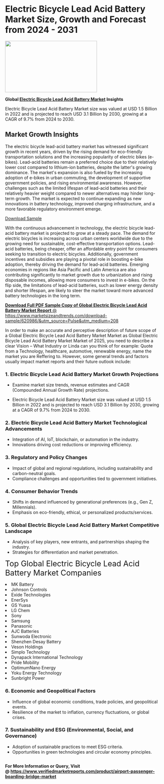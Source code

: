 <H1>Electric Bicycle Lead Acid Battery Market Size, Growth and Forecast from 2024 - 2031</H1><img class="aligncenter size-medium wp-image-584254" src="https://thirdeyenews.in/wp-content/uploads/2024/09/Global-Market-Research-300x168.jpeg" alt="" width="300" height="168" /><p><strong>Global&nbsp;<a href="https://www.marketsizeandtrends.com/download-sample/620986/&amp;utm_source=Pulse&amp;utm_medium=208">Electric Bicycle Lead Acid Battery Market</a> Insights</strong></p><p>Electric Bicycle Lead Acid Battery Market size was valued at USD 1.5 Billion in 2022 and is projected to reach USD 3.1 Billion by 2030, growing at a CAGR of 9.7% from 2024 to 2030.</p><p><h2>Market Growth Insights</h2> <p>The electric bicycle lead-acid battery market has witnessed significant growth in recent years, driven by the rising demand for eco-friendly transportation solutions and the increasing popularity of electric bikes (e-bikes). Lead-acid batteries remain a preferred choice due to their relatively lower cost compared to lithium-ion batteries, despite the latter's growing dominance. The market's expansion is also fueled by the increasing adoption of e-bikes in urban commuting, the development of supportive government policies, and rising environmental awareness. However, challenges such as the limited lifespan of lead-acid batteries and their relatively heavier weight compared to newer alternatives may hinder long-term growth. The market is expected to continue expanding as new innovations in battery technology, improved charging infrastructure, and a more favorable regulatory environment emerge.</p> <p><a href="#">Download Sample</a></p> <p>With the continuous advancement in technology, the electric bicycle lead-acid battery market is projected to grow at a steady pace. The demand for electric bicycles is increasing across urban centers worldwide due to the growing need for sustainable, cost-effective transportation options. Lead-acid batteries, being cheaper, offer an affordable entry point for consumers seeking to transition to electric bicycles. Additionally, government incentives and subsidies are playing a pivotal role in boosting e-bike adoption, thereby driving the demand for lead-acid batteries. Emerging economies in regions like Asia Pacific and Latin America are also contributing significantly to market growth due to urbanization and rising disposable incomes, allowing more consumers to invest in e-bikes. On the flip side, the limitations of lead-acid batteries, such as lower energy density and shorter lifespan, are likely to steer the market toward more advanced battery technologies in the long term.</p> <p><a href="#"></p><p><span class=""><strong>Download Full PDF Sample Copy of Global Electric Bicycle Lead Acid Battery Market Report</strong> @ <a href="https://www.marketsizeandtrends.com/download-sample/620986/&amp;utm_source=Pulse&amp;utm_medium=208" target="_blank">https://www.marketsizeandtrends.com/download-sample/620986/&amp;utm_source=Pulse&amp;utm_medium=208</a></span></p><p>In order to make an accurate and perceptive description of future scope of a Global&nbsp;Electric Bicycle Lead Acid Battery Market Market as Global&nbsp;Electric Bicycle Lead Acid Battery Market Market of 2025, you need to describe a clear Vision &ndash; What Industry or Linda can you think of for example: Quote from a Technology, healthcare, automotive, renewable energy, name the market you are Reffering to. However, some general trends and factors usually impact market reports and their future outlook include:</p><h3>1.&nbsp;<strong>Electric Bicycle Lead Acid Battery Market Growth Projections</strong></h3><ul><li>Examine market size trends, revenue estimates and CAGR (Compounded Annual Growth Rate) projections.</li><li><p>Electric Bicycle Lead Acid Battery Market size was valued at USD 1.5 Billion in 2022 and is projected to reach USD 3.1 Billion by 2030, growing at a CAGR of 9.7% from 2024 to 2030.</p></li></ul><h3>2.&nbsp;<strong>Electric Bicycle Lead Acid Battery Market Technological Advancements</strong></h3><ul><li>Integration of AI, IoT, blockchain, or automation in the industry.</li><li>Innovations driving cost reductions or improving efficiency.</li></ul><h3>3.&nbsp;<strong>Regulatory and Policy Changes</strong></h3><ul><li>Impact of global and regional regulations, including sustainability and carbon-neutral goals.</li><li>Compliance challenges and opportunities tied to government initiatives.</li></ul><h3>4.&nbsp;<strong>Consumer Behavior Trends</strong></h3><ul><li>Shifts in demand influenced by generational preferences (e.g., Gen Z, Millennials).</li><li>Emphasis on eco-friendly, ethical, or personalized products/services.</li></ul><h3>5.&nbsp;<strong>Global Electric Bicycle Lead Acid Battery Market Competitive Landscape</strong></h3><ul><li>Analysis of key players, new entrants, and partnerships shaping the industry.</li><li>Strategies for differentiation and market penetration.</li></ul><p data-pm-slice="1 1 []"><span style="color: inherit; font-family: inherit; font-size: 25px;">Top Global Electric Bicycle Lead Acid Battery Market Companies</span></p><div class="" data-test-id=""><p><li>MK Battery</li><li> Johnson Controls</li><li> Exide Technologies</li><li> EnerSys</li><li> GS Yuasa</li><li> LG Chem</li><li> Sony</li><li> Samsung</li><li> Panasonic</li><li> AJC Batteries</li><li> Sunwoda Electronic</li><li> Shenzhen Desay Battery</li><li> Veson Holdings</li><li> Simplo Technology</li><li> Dynapack International Technology</li><li> Pride Mobility</li><li> OptimumNano Energy</li><li> Yoku Energy Technology</li><li> Sunbright Power</li></p></div><h3>6.&nbsp;<strong>Economic and Geopolitical Factors</strong></h3><ul><li>Influence of global economic conditions, trade policies, and geopolitical events.</li><li>Resilience of the market to inflation, currency fluctuations, or global crises.</li></ul><h3>7.&nbsp;<strong>Sustainability and ESG (Environmental, Social, and Governance)</strong></h3><ul><li>Adoption of sustainable practices to meet ESG criteria.</li><li>Opportunities in green technologies and circular economy principles.</li></ul><h2><strong style="font-size: 14px;">For More Information or Query, Visit @&nbsp;</strong><a style="background-color: #ffffff; font-size: 14px;" href="https://www.marketsizeandtrends.com/report/electric-bicycle-lead-acid-battery-market/" target="_blank">https://www.verifiedmarketreports.com/product/airport-passenger-boarding-bridge-market</a></h2>
